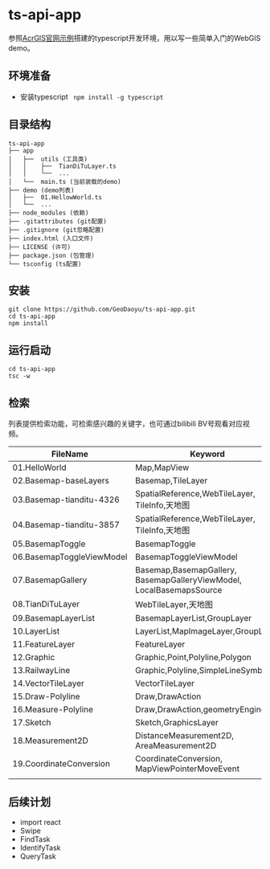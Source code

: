 # ts-api-app

参照[AcrGIS官网示例](https://developers.arcgis.com/javascript/latest/guide/typescript-setup/ )搭建的typescript开发环境，用以写一些简单入门的WebGIS demo。

## 环境准备

+ 安装typescript ``` npm install -g typescript```

## 目录结构

```
ts-api-app
├── app
│   ├──  utils (工具类)
│   │    ├──  TianDiTuLayer.ts
│   │    └──  ...
│   └──  main.ts (当前装载的demo)
├── demo (demo列表)
│   ├──  01.HellowWorld.ts
│   └──  ...
├── node_modules (依赖)
├── .gitattributes (git配置)
├── .gitignore (git忽略配置)
├── index.html (入口文件)
├── LICENSE (许可)
├── package.json (包管理)
└── tsconfig (ts配置)
```

## 安装

~~~ shell
git clone https://github.com/GeoDaoyu/ts-api-app.git
cd ts-api-app
npm install
~~~

## 运行启动

~~~ shell
cd ts-api-app
tsc -w
~~~

## 检索

列表提供检索功能，可检索感兴趣的关键字，也可通过bilibili BV号观看对应视频。

| FileName                  | Keyword                                                      | BV                                                          |
| ------------------------- | ------------------------------------------------------------ | ----------------------------------------------------------- |
| 01.HelloWorld             | Map,MapView                                                  | [BV1JE411g7Wm](https://www.bilibili.com/video/BV1JE411g7Wm) |
| 02.Basemap-baseLayers     | Basemap,TileLayer                                            | [BV147411f7rs](https://www.bilibili.com/video/BV147411f7rs) |
| 03.Basemap-tianditu-4326  | SpatialReference,WebTileLayer,<br />TileInfo,天地图          | [BV1y7411R7cS](https://www.bilibili.com/video/BV1y7411R7cS) |
| 04.Basemap-tianditu-3857  | SpatialReference,WebTileLayer,<br />TileInfo,天地图          | [BV1y7411R7cS](https://www.bilibili.com/video/BV1y7411R7cS) |
| 05.BasemapToggle          | BasemapToggle                                                | [BV1dg4y1b7Xg](https://www.bilibili.com/video/BV1dg4y1b7Xg) |
| 06.BasemapToggleViewModel | BasemapToggleViewModel                                       | [BV1eZ4y1j7Se](https://www.bilibili.com/video/BV1eZ4y1j7Se) |
| 07.BasemapGallery         | Basemap,BasemapGallery,<br />BasemapGalleryViewModel,<br />LocalBasemapsSource | [BV1r5411471d](https://www.bilibili.com/video/BV1r5411471d) |
| 08.TianDiTuLayer          | WebTileLayer,天地图                                          | [BV1st4y1U7VB](https://www.bilibili.com/video/BV1st4y1U7VB) |
| 09.BasemapLayerList       | BasemapLayerList,GroupLayer                                  | [BV1LT4y1G7x9](https://www.bilibili.com/video/BV1LT4y1G7x9) |
| 10.LayerList              | LayerList,MapImageLayer,GroupLayer                           | [BV1Dt4y117KS](https://www.bilibili.com/video/BV1Dt4y117KS) |
| 11.FeatureLayer           | FeatureLayer                                                 | [BV1dK4y1475e](https://www.bilibili.com/video/BV1dK4y1475e) |
| 12.Graphic                | Graphic,Point,Polyline,Polygon                               | [BV14Z4y1p76Y](https://www.bilibili.com/video/BV14Z4y1p76Y) |
| 13.RailwayLine            | Graphic,Polyline,SimpleLineSymbol                            | [BV1mz411v7Kj](https://www.bilibili.com/video/BV1mz411v7Kj) |
| 14.VectorTileLayer        | VectorTileLayer                                              | [BV1Za4y1e7zr](https://www.bilibili.com/video/BV1Za4y1e7zr) |
| 15.Draw-Polyline          | Draw,DrawAction                                              | [BV15p4y1D7UG](https://www.bilibili.com/video/BV15p4y1D7UG) |
| 16.Measure-Polyline       | Draw,DrawAction,geometryEngine                               | [BV1hT4y1g7ze](https://www.bilibili.com/video/BV1hT4y1g7ze) |
| 17.Sketch                 | Sketch,GraphicsLayer                                         | [BV1Zz411i7fn](https://www.bilibili.com/video/BV1Zz411i7fn) |
| 18.Measurement2D          | DistanceMeasurement2D,<br />AreaMeasurement2D                | [BV1Zz411i7fn](https://www.bilibili.com/video/BV1Zz411i7fn) |
| 19.CoordinateConversion   | CoordinateConversion,<br />MapViewPointerMoveEvent           | [BV1eK4y1s7Me](https://www.bilibili.com/video/BV1Zz411i7fn) |
|                           |                                                              |                                                             |

## 后续计划

+ import react
+ Swipe
+ FindTask
+ IdentifyTask
+ QueryTask

